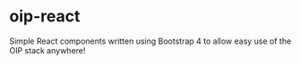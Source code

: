 # oip-react
Simple React components written using Bootstrap 4 to allow easy use of the OIP stack anywhere!
